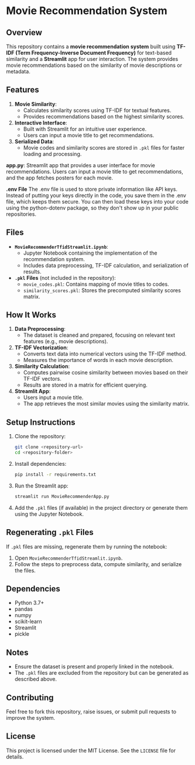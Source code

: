 # Movie Recommendation System

## Overview
This repository contains a **movie recommendation system** built using **TF-IDF (Term Frequency-Inverse Document Frequency)** for text-based similarity and a **Streamlit** app for user interaction. The system provides movie recommendations based on the similarity of movie descriptions or metadata.

## Features
1. **Movie Similarity**:
   - Calculates similarity scores using TF-IDF for textual features.
   - Provides recommendations based on the highest similarity scores.
2. **Interactive Interface**:
   - Built with Streamlit for an intuitive user experience.
   - Users can input a movie title to get recommendations.
3. **Serialized Data**:
   - Movie codes and similarity scores are stored in `.pkl` files for faster loading and processing.
   
**app.py**:
Streamlit app that provides a user interface for movie recommendations.
Users can input a movie title to get recommendations, and the app fetches posters for each movie.

**.env File** 
  The .env file is used to store private information like API keys. Instead of putting your keys directly in the code, you save them in the .env file, which keeps them secure. You can then load these keys into your code using the python-dotenv package, so they don't show up in your public repositories.

## Files
- **`MovieRecommenderTfidStreamlit.ipynb`**:
  - Jupyter Notebook containing the implementation of the recommendation system.
  - Includes data preprocessing, TF-IDF calculation, and serialization of results.
- **`.pkl` Files** (not included in the repository):
  - `movie_codes.pkl`: Contains mapping of movie titles to codes.
  - `similarity_scores.pkl`: Stores the precomputed similarity scores matrix.

## How It Works
1. **Data Preprocessing**:
   - The dataset is cleaned and prepared, focusing on relevant text features (e.g., movie descriptions).
2. **TF-IDF Vectorization**:
   - Converts text data into numerical vectors using the TF-IDF method.
   - Measures the importance of words in each movie description.
3. **Similarity Calculation**:
   - Computes pairwise cosine similarity between movies based on their TF-IDF vectors.
   - Results are stored in a matrix for efficient querying.
4. **Streamlit App**:
   - Users input a movie title.
   - The app retrieves the most similar movies using the similarity matrix.

## Setup Instructions
1. Clone the repository:
   ```bash
   git clone <repository-url>
   cd <repository-folder>
   ```

2. Install dependencies:
   ```bash
   pip install -r requirements.txt
   ```

3. Run the Streamlit app:
   ```bash
   streamlit run MovieRecommenderApp.py
   ```

4. Add the `.pkl` files (if available) in the project directory or generate them using the Jupyter Notebook.

## Regenerating `.pkl` Files
If `.pkl` files are missing, regenerate them by running the notebook:
1. Open `MovieRecommenderTfidStreamlit.ipynb`.
2. Follow the steps to preprocess data, compute similarity, and serialize the files.

## Dependencies
- Python 3.7+
- pandas
- numpy
- scikit-learn
- Streamlit
- pickle

## Notes
- Ensure the dataset is present and properly linked in the notebook.
- The `.pkl` files are excluded from the repository but can be generated as described above.

## Contributing
Feel free to fork this repository, raise issues, or submit pull requests to improve the system.

## License
This project is licensed under the MIT License. See the `LICENSE` file for details. 

